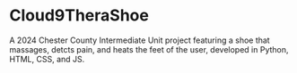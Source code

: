 # Cloud9TheraShoe
A 2024 Chester County Intermediate Unit project featuring a shoe that massages, detcts pain, and heats the feet of the user, developed in Python, HTML, CSS, and JS.
